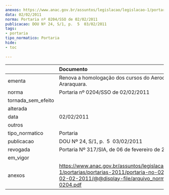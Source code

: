 ```yaml
---
anexos: https://www.anac.gov.br/assuntos/legislacao/legislacao-1/portarias/portarias-2011/portaria-no-0204-sso-de-02-02-2011/@@display-file/arquivo_norma/PA2011-0204.pdf
data: 02/02/2011
norma: Portaria nº 0204/SSO de 02/02/2011
publicacao: DOU Nº 24, S/1, p.  5  03/02/2011
tags:
- portaria
tipo_normatico: Portaria
hide: 
- toc 
 
---
```


|                    | Documento                                                                                                                                                         |
|:-------------------|:------------------------------------------------------------------------------------------------------------------------------------------------------------------|
| ementa             | Renova a homologação dos cursos do Aeroclube de Araraquara.                                                                                                       |
| norma              | Portaria nº 0204/SSO de 02/02/2011                                                                                                                                |
| tornada_sem_efeito |                                                                                                                                                                   |
| alterada           |                                                                                                                                                                   |
| data               | 02/02/2011                                                                                                                                                        |
| outros             |                                                                                                                                                                   |
| tipo_normatico     | Portaria                                                                                                                                                          |
| publicacao         | DOU Nº 24, S/1, p.  5  03/02/2011                                                                                                                                 |
| revogada           | Portaria Nº 317/SIA, de 06 de fevereiro de 2015                                                                                                                   |
| em_vigor           |                                                                                                                                                                   |
| anexos             | https://www.anac.gov.br/assuntos/legislacao/legislacao-1/portarias/portarias-2011/portaria-no-0204-sso-de-02-02-2011/@@display-file/arquivo_norma/PA2011-0204.pdf |